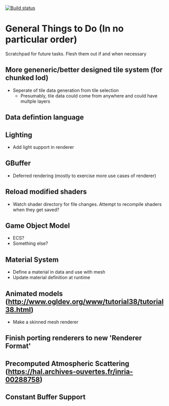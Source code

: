[![Build status](https://ci.appveyor.com/api/projects/status/997pes24nuhua6g2?svg=true)](https://ci.appveyor.com/project/jarveson/planet)

# General Things to Do (In no particular order)
Scratchpad for future tasks. Flesh them out if and when necessary

## More geneneric/better designed tile system (for chunked lod)
- Seperate of tile data generation from tile selection
    - Presumably, tile data could come from anywhere and could have multple layers

## Data defintion language

## Lighting
- Add light support in renderer

## GBuffer
- Deferred rendering (mostly to exercise more use cases of renderer)

## Reload modified shaders
- Watch shader directory for file changes. Attempt to recompile shaders when they get saved?

## Game Object Model
- ECS?
- Something else?

## Material System
- Define a material in data and use with mesh
- Update material definition at runtime

## Animated models (http://www.ogldev.org/www/tutorial38/tutorial38.html)
- Make a skinned mesh renderer

## Finish porting renderers to new 'Renderer Format'

## Precomputed Atmospheric Scattering (https://hal.archives-ouvertes.fr/inria-00288758)

## Constant Buffer Support